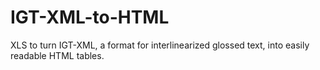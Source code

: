 IGT-XML-to-HTML
===============

XLS to turn IGT-XML, a format for interlinearized glossed text, into easily readable HTML tables.
